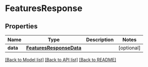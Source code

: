 # FeaturesResponse

## Properties
Name | Type | Description | Notes
------------ | ------------- | ------------- | -------------
**data** | [**FeaturesResponseData**](FeaturesResponseData.md) |  | [optional] 

[[Back to Model list]](../README.md#documentation-for-models) [[Back to API list]](../README.md#documentation-for-api-endpoints) [[Back to README]](../README.md)


